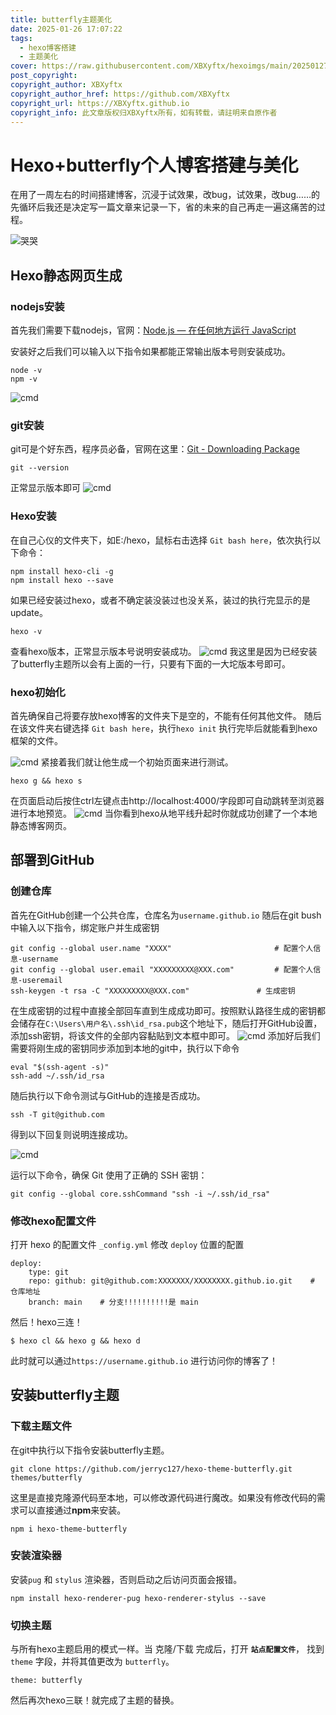 ```yaml
---
title: butterfly主题美化
date: 2025-01-26 17:07:22
tags:
  - hexo博客搭建
  - 主题美化
cover: https://raw.githubusercontent.com/XBXyftx/hexoimgs/main/20250127013446.png
post_copyright:
copyright_author: XBXyftx
copyright_author_href: https://github.com/XBXyftx
copyright_url: https://XBXyftx.github.io
copyright_info: 此文章版权归XBXyftx所有，如有转载，请註明来自原作者
---
```

# Hexo+butterfly个人博客搭建与美化

在用了一周左右的时间搭建博客，沉浸于试效果，改bug，试效果，改bug……的先循环后我还是决定写一篇文章来记录一下，省的未来的自己再走一遍这痛苦的过程。

![哭哭](butterfly主题美化/1.png)

## Hexo静态网页生成

### nodejs安装

首先我们需要下载nodejs，官网：[Node.js — 在任何地方运行 JavaScript](https://nodejs.org/zh-cn)

安装好之后我们可以输入以下指令如果都能正常输出版本号则安装成功。

```**node**
node -v
npm -v
```

![cmd](butterfly主题美化/2.png)

### git安装

git可是个好东西，程序员必备，官网在这里：[Git - Downloading Package](https://git-scm.com/downloads/win)

```
git --version
```

正常显示版本即可
![cmd](butterfly主题美化/3.png)

### Hexo安装

在自己心仪的文件夹下，如E:/hexo，鼠标右击选择 `Git bash here`，依次执行以下命令：

```
npm install hexo-cli -g
npm install hexo --save
```

如果已经安装过hexo，或者不确定装没装过也没关系，装过的执行完显示的是update。

```
hexo -v
```

查看hexo版本，正常显示版本号说明安装成功。
![cmd](butterfly主题美化/4.png)
我这里是因为已经安装了butterfly主题所以会有上面的一行，只要有下面的一大坨版本号即可。

### hexo初始化

首先确保自己将要存放hexo博客的文件夹下是空的，不能有任何其他文件。
随后在该文件夹右键选择 `Git bash here`，执行`hexo init`
执行完毕后就能看到hexo框架的文件。

![cmd](butterfly主题美化/5.png)
紧接着我们就让他生成一个初始页面来进行测试。

```
hexo g && hexo s
```

在页面启动后按住ctrl左键点击http://localhost:4000/字段即可自动跳转至浏览器进行本地预览。
![cmd](butterfly主题美化/6.png)
当你看到hexo从地平线升起时你就成功创建了一个本地静态博客网页。

## 部署到GitHub

### 创建仓库

首先在GitHub创建一个公共仓库，仓库名为`username.github.io`
随后在git bush中输入以下指令，绑定账户并生成密钥

```
git config --global user.name "XXXX"                       # 配置个人信息-username
git config --global user.email "XXXXXXXXX@XXX.com"         # 配置个人信息-useremail
ssh-keygen -t rsa -C "XXXXXXXXX@XXX.com"	           # 生成密钥
```

在生成密钥的过程中直接全部回车直到生成成功即可。按照默认路径生成的密钥都会储存在`C:\Users\用户名\.ssh\id_rsa.pub`这个地址下，随后打开GitHub设置，添加ssh密钥，将该文件的全部内容黏贴到文本框中即可。
![cmd](butterfly主题美化/7.png)
添加好后我们需要将刚生成的密钥同步添加到本地的git中，执行以下命令

```
eval "$(ssh-agent -s)"
ssh-add ~/.ssh/id_rsa
```

随后执行以下命令测试与GitHub的连接是否成功。

```
ssh -T git@github.com
```

得到以下回复则说明连接成功。

![cmd](butterfly主题美化/8.png)

运行以下命令，确保 Git 使用了正确的 SSH 密钥：

```
git config --global core.sshCommand "ssh -i ~/.ssh/id_rsa"
```

### 修改hexo配置文件

打开 hexo 的配置文件 `_config.yml` 修改 `deploy` 位置的配置

```
deploy:
    type: git
    repo: github: git@github.com:XXXXXXX/XXXXXXXX.github.io.git    # 仓库地址
    branch: main    # 分支!!!!!!!!!!是 main
```

然后！hexo三连！

```
$ hexo cl && hexo g && hexo d
```

此时就可以通过`https://username.github.io` 进行访问你的博客了！

## 安装butterfly主题

### 下载主题文件

在git中执行以下指令安装butterfly主题。

```
git clone https://github.com/jerryc127/hexo-theme-butterfly.git themes/butterfly
```

这里是直接克隆源代码至本地，可以修改源代码进行魔改。如果没有修改代码的需求可以直接通过**npm**来安装。

```
npm i hexo-theme-butterfly
```

### 安装渲染器

安装`pug` 和 `stylus` 渲染器，否则启动之后访问页面会报错。

```
npm install hexo-renderer-pug hexo-renderer-stylus --save
```

### 切换主题

与所有hexo主题启用的模式一样。当 克隆/下载 完成后，打开 **`站点配置文件`**， 找到 `theme` 字段，并将其值更改为 `butterfly`。

```
theme: butterfly
```

然后再次hexo三联！就完成了主题的替换。

